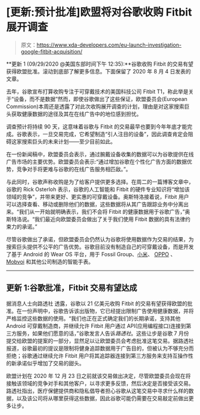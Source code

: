 # [更新:预计批准]欧盟将对谷歌收购 Fitbit 展开调查

> 原文：<https://www.xda-developers.com/eu-launch-investigation-google-fitbit-acquisition/>

**更新 1 (09/29/2020 @美国东部时间下午 12:35):**谷歌收购 Fitbit 的交易有望获得欧盟批准。滚动到底部了解更多信息。下面保留了 2020 年 8 月 4 日发表的文章。

去年，谷歌宣布打算收购专注于可穿戴技术的美国科技公司 Fitbit T1，称此举是关于“设备，而不是数据”然而，即使谷歌做出了这些保证，欧盟委员会(European Commission)本周还是透露了对此次收购展开调查的计划，理由是对这家搜索巨头获取健康数据的途径及其在在线广告中的地位感到担忧。

调查预计将持续 90 天，这意味着谷歌与 Fitbit 的交易最早也要到今年年底才能完成。谷歌表示，一旦交易完成，它希望制造“引人注目的设备”，因此调查肯定会阻碍这家搜索巨头的未来计划——至少目前如此。

在一份新闻稿中，欧盟委员会表示，通过腕戴设备收集的数据可以为谷歌提供在线广告市场的主要优势。欧盟委员会表示:“通过增加谷歌在个性化广告方面的数据优势，竞争对手将更难与谷歌的在线广告服务相匹敌。”。

与此同时，谷歌声称收购是为了给客户提供更多选择。在周二的一篇博客文章中，谷歌的 Rick Osterloh 表示，谷歌的人工智能和 Fitbit 的硬件专业知识将“增加该领域的竞争”，并带来更好、更实惠的可穿戴设备。奥斯特洛接着说，Fitbit 用户可以选择查看、移动或删除他们的数据，这些数据将从其广告跟踪业务中分离出来。“我们从一开始就明确表示，我们不会将 Fitbit 的健康数据用于谷歌广告，”奥斯特洛说。“我们最近向欧盟委员会做出了关于我们使用 Fitbit 数据的具有法律约束力的承诺。”

尽管谷歌做出了承诺，但欧盟委员会仍然认为谷歌将使用数据作为交易的结果，为搜索巨头提供不公平的广告优势。谷歌目前没有制造自己的可穿戴设备，而是开发了基于 Android 的 Wear OS 平台，用于 Fossil Group、[小米](https://www.xda-developers.com/xiaomi-mi-watch-miui-google-wearos/)、 [OPPO](https://www.xda-developers.com/oppo-reno-4-pro-global-90hz-curved-super-amoled-display-65w-charging-snapdragon-720g/) 、 [Mobvoi](https://www.xda-developers.com/ticwatch-c2-plus-review/) 和其他公司制造的智能手表。

* * *

## 更新 1:谷歌批准，Fitbit 交易有望达成

据消息人士向路透社 透露，谷歌以 21 亿美元收购 Fitbit 的交易有望获得欧盟的批准。在一份声明中，谷歌告诉该出版物，它已经提出限制广告使用健康数据，并将严格监控这些数据的使用。“我们也正在正式确定我们的长期承诺，支持其他 Android 可穿戴制造商，并继续允许 Fitbit 用户通过 API(应用编程接口)连接到第三方服务，如果他们愿意的话，”谷歌发言人告诉*路透社*。这些让步是谷歌 7 月份提交给欧盟的提案的一部分，显然足以让欧盟委员会考虑批准这笔交易。据路透社报道，谷歌最初的提议是限制将健身追踪数据用于广告目的，但被认为不够充分而拒绝；谷歌通过继续允许 Fitbit 用户将其追踪器连接到第三方服务来支持互操作性的新承诺似乎增加了交易的甜头。

欧盟计划在 2020 年 12 月 23 日之前就该交易做出决定，尽管欧盟委员会现在将接触该领域的竞争对手和其他客户，以寻求更多反馈，然后决定是否接受该交易。路透社指出，医疗保健提供商和隐私倡导者担心谷歌从这笔交易中寻求什么样的数据，以及该公司将从哪里获得这些数据，因此谷歌可能仍需要在交易敲定前做出更多让步。